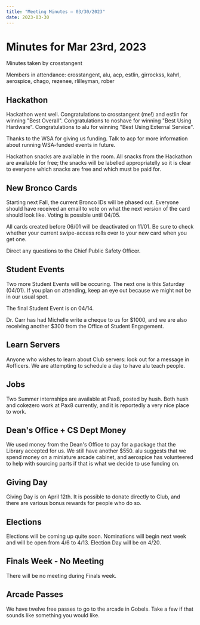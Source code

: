 ```yaml
---
title: "Meeting Minutes – 03/30/2023"
date: 2023-03-30
---
```

# Minutes for Mar 23rd, 2023

Minutes taken by crosstangent

Members in attendance: crosstangent, alu, acp, estlin, girrockss, kahrl, aerospice, chago, rezenee, rlilleyman, rober

## Hackathon

Hackathon went well. Congratulations to crosstangent (me!) and estlin for winning "Best Overall". Congratulations to noshave for winning "Best Using Hardware". Congratulations to alu for winning "Best Using External Service".

Thanks to the WSA for giving us funding. Talk to acp for more information about running WSA-funded events in future.

Hackathon snacks are available in the room. All snacks from the Hackathon are available for free; the snacks will be labelled appropriatelly so it is clear to everyone which snacks are free and which must be paid for.

## New Bronco Cards

Starting next Fall, the current Bronco IDs will be phased out. Everyone should have received an email to vote on what the next version of the card should look like. Voting is possible until 04/05.

All cards created before 06/01 will be deactivated on 11/01. Be sure to check whether your current swipe-access rolls over to your new card when you get one.

Direct any questions to the Chief Public Safety Officer.

## Student Events

Two more Student Events will be occuring. The next one is this Saturday (04/01). If you plan on attending, keep an eye out because we might not be in our usual spot.

The final Student Event is on 04/14.

Dr. Carr has had Michelle write a cheque to us for $1000, and we are also receiving another $300 from the Office of Student Engagement.

## Learn Servers

Anyone who wishes to learn about Club servers: look out for a message in #officers. We are attempting to schedule a day to have alu teach people.

## Jobs

Two Summer internships are available at Pax8, posted by hush. Both hush and cokezero work at Pax8 currently, and it is reportedly a very nice place to work.

## Dean's Office + CS Dept Money

We used money from the Dean's Office to pay for a package that the Library accepted for us. We still have another $550. alu suggests that we spend money on a miniature arcade cabinet, and aerospice has volunteered to help with sourcing parts if that is what we decide to use funding on.

## Giving Day

Giving Day is on April 12th. It is possible to donate directly to Club, and there are various bonus rewards for people who do so.

## Elections

Elections will be coming up quite soon. Nominations will begin next week and will be open from 4/6 to 4/13. Election Day will be on 4/20.

## Finals Week - No Meeting

There will be no meeting during Finals week.

## Arcade Passes

We have twelve free passes to go to the arcade in Gobels. Take a few if that sounds like something you would like.